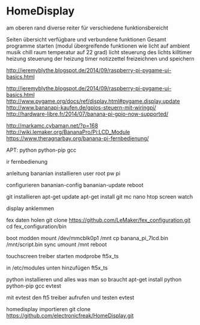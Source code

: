 # HomeDisplay

am oberen rand diverse reiter für verschiedene funktionsbereicht

Seiten
	übersicht
		verfügbare und verbundene funktionen
		Gesamt programme starten (modul übergreifende funktionen wie licht auf ambient musik chill raum temperatur auf 22 grad)
	licht
		steuerung des lichts
		killtimer
	heizung
		steuerung der heizung
		timer
	notizzettel
		freizeichnen und speichern
		

http://jeremyblythe.blogspot.de/2014/09/raspberry-pi-pygame-ui-basics.html

http://jeremyblythe.blogspot.de/2014/09/raspberry-pi-pygame-ui-basics.html
http://www.pygame.org/docs/ref/display.html#pygame.display.update
http://www.bananapi-kaufen.de/gpios-steuern-mit-wiringpi/
http://hardware-libre.fr/2014/07/banana-pi-gpio-now-supported/

http://markamc.cybaman.net/?p=168
http://wiki.lemaker.org/BananaPro/Pi:LCD_Module
https://www.theragnarbay.org/banana-pi-fernbedienung/

APT: python python-pip gcc

ir fernbedienung


anleitung
bananian installieren
user root pw pi


configurieren
	bananian-config
	bananian-update
	reboot
	
git installieren
	apt-get update
	apt-get install git mc nano htop screen watch
	
display anklemmen

fex daten holen
	git clone https://github.com/LeMaker/fex_configuration.git
	cd fex_configuration/bin
	
boot modden
	mount /dev/mmcblk0p1 /mnt
	cp banana_pi_7lcd.bin /mnt/script.bin
	sync
	umount /mnt
	reboot
	
touchscreen treiber starten
	modprobe ft5x_ts
	
in /etc/modules unten hinzufügen
	ft5x_ts

python installieren und alles was man so braucht
	apt-get install python python-pip gcc evtest
	
mit evtest den ft5 treiber aufrufen und testen 
	evtest
	
homedisplay importieren
	git clone https://github.com/electronicfreak/HomeDisplay.git
	

